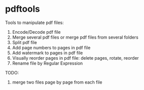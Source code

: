 # pdftools
Tools to manipulate pdf files:
  1. Encode/Decode pdf file
  2. Merge several pdf files or merge pdf files from several folders
  3. Split pdf file
  4. Add page numbers to pages in pdf file
  5. Add watermark to pages in pdf file
  6. Visually reorder pages in pdf file: delete pages, rotate, reorder
  7. Rename file by Regular Expression
  
  TODO:
  1. merge two files page by page from each file

